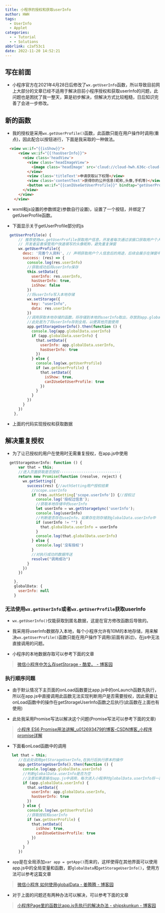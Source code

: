 ```yaml
---
title: 小程序的授权和获取userInfo
author: HWH
tags:
  - UserInfo
  - Applet
categories:
  - - Tutorial
  - - Solutions
abbrlink: c2af53c1
date: 2022-11-20 14:52:21
---
```


## 写在前面
- 小程序官方在2021年4月28日后修改了`wx.getUserInfo`函数，所以导致目前网上大部分的文章已经不适用于解决目前小程序授权和获取userInfo的问题，此问题也是困扰了我一整天，算是初步解决，但解决方式比较粗糙，日后知识完善了会进一步修改。


## 新的函数
- 我的授权是采用`wx.getUserProfile()`函数，此函数只能在用户操作时调用(重点)，因此配合以按钮进行，下面是我采取的一种做法。

```html
  <view wx:if="{{isShow}}">
      <view wx:if="{{!hasUserInfo}}">
        <view class='headView'>
          <view class='headImageView'>
            <image class='headImage' src='cloud://cloud-hwh.636c-cloud-hwh-1302901969/头像.png'></image>
          </view>
          <view class='titleText'>申请获取以下权限</view>
          <view class='contentText'>获得你的公开信息(昵称,头像,手机等)</view>
          <button wx:if="{{canIUseGetUserProfile}}" bindtap="getUserProfile"> 允许授权 </button>
        </view>
      </view>
    </view>
  ```

- wxml和js设置的参数绑定(参数自行设置)，设置了一个按钮，并绑定了getUserProfile函数。

- 下面显示关于getUserProfile部分的js

```js
  getUserProfile(e) {
      // 推荐使用wx.getUserProfile获取用户信息，开发者每次通过该接口获取用户个人信息均需用户确认
      // 开发者妥善保管用户快速填写的头像昵称，避免重复弹窗
      wx.getUserProfile({
        desc: '完善个人资料', // 声明获取用户个人信息后的用途，后续会展示在弹窗中，请谨慎填写
        success: (res) => {
          console.log(res.userInfo)
          //获取成功后将userInfo保存
          this.setData({
            userInfo: res.userInfo,
            hasUserInfo: true,
            isShow: false
          })
          //将userInfo写入本地存储
          wx.setStorage({
            key: "userInfo",
            data: res.userInfo
          })
          //调用获取本地存储的函数，将存储到本地的userInfo取出，存放到app.globalData.userInfo
          //此处是为了将userInfo存到全局，以便其他页面使用
          app.getStorageUserInfo().then(function () {
            console.log(app.globalData.userInfo)
            if (app.globalData.userInfo) {
              that.setData({
                userInfo: app.globalData.userInfo,
                hasUserInfo: true
              })
            } else {
              console.log(wx.getUserProfile)
              if (wx.getUserProfile) {
                that.setData({
                  isShow: true,
                  canIUseGetUserProfile: true
                })
              }
            }
          })
        }
      })
    },
  ```

- 上面的代码实现授权和获取数据


## 解决重复授权

- 为了让已授权的用户在使用时无需重复授权，在app.js中使用

```js
  getStorageUserInfo: function () {
      var that = this;
      //进入页面获取是否授权----------------------------
      return new Promise(function (resolve, reject) {
        wx.getSetting({
          success(res) {//authSetting用户授权结果
            //scope.userInfo
            if (res.authSetting['scope.userInfo']) {//授权过
              console.log('授权过信息');
              //获取本地存储中的userInfo
              let userInfo = wx.getStorageSync('userInfo');
              console.log(userInfo)
              //判断是否存在useInfo，如果存在则存储到globalData.userInfo中
              if (userInfo != "") {
                that.globalData.userInfo = userInfo
              }
              console.log(that.globalData.userInfo)
            } else {
              console.log('没有授权')
            }
            //对执行成功的数据传送
            resolve("调用成功")
          }
        })
      })

    },
    globalData: {
      userInfo: null
    }
  ```

### 无法使用`wx.getUserInfo`或者`wx.getUserProfile`获取userInfo
  - `wx.getUserInfo()`仅能获取到匿名数据，这是在官方修改函数后导致的。
  - 我采用将userInfo数据存入本地，每个小程序允许有10M的本地存储，用来解决`wx.getUserProfile()`函数只能在用户操作下调用(前面有讲过)，在js中无法直接调用的问题。

  - 小程序的本地数据存取可以参考下面的文章

> [微信小程序中怎么存setStorage - 酷爱。 - 博客园](https://www.cnblogs.com/pp8080/p/12019757.html)

### 执行顺序问题
- 由于默认情况下主页面的onLoad函数要比app.js中的onLaunch函数先执行，所以在app.js中直接调用此函数无法实现判断用户是否需要授权，因此需要让onLoad函数中的操作在getStorageUserInfo函数之后执行(此函数在上面也有使用)

- 此处我采用Promise写法以解决这个问题(Promise写法可以参考下面的文章)

> [小程序 ES6 Promise用法讲解_u012693479的博客-CSDN博客_小程序promise详解](https://blog.csdn.net/u012693479/article/details/98214802)

- 下面看onLoad函数中的调用

```js
   let that = this;
      //在此处调用getStorageUserInfo,在执行后执行原本的操作
      app.getStorageUserInfo().then(function () {
        console.log(app.globalData.userInfo)
        //判断globalData.userInfo是否为空
        //注意如果直接在app.js中调用，每次进入小程序时globalData.userInfo将一直为空，因为此处先于app.js执行
        if (app.globalData.userInfo) {
          that.setData({
            userInfo: app.globalData.userInfo,
            hasUserInfo: true
          })
        } else {
          console.log(wx.getUserProfile)
          //获取授权和userInfo
          if (wx.getUserProfile) {
            that.setData({
              isShow: true,
              canIUseGetUserProfile: true
            })
          }
        }
      })
  ```

- `app`是在全局添加`var app = getApp()`而来的，这样使得在其他界面可以使用app.js中的全局变量和函数，即`globalData`和`getStorageUserInfo()`，使用方法可以参考这篇文章

> [微信小程序 如何使用globalData - 姜腾腾 - 博客园](https://www.cnblogs.com/jiangtengteng/p/10531297.html)

- 对于上面的问题还有两种办法可以解决，可以参考下面的文章

> [小程序Page里的函数比app.js先执行的解决办法 - shipskunkun - 博客园](https://www.cnblogs.com/shipskunkun/p/11802379.html)

